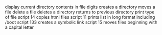 display current directory contents in file digits
creates a directory
moves a file
delete a file
deletes a directory
returns to previous directory
print type of file
script 14 copies html files
script 11 prints list in long format including /boot
script 133 creates a symbolic link
script 15 moves files beginning with a capital letter
